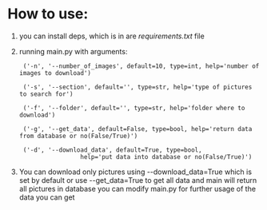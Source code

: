 # **How to use:**
1. you can install deps, which is in are *requirements.txt* file
2. running main.py with arguments:

        ('-n', '--number_of_images', default=10, type=int, help='number of images to download')

        ('-s', '--section', default='', type=str, help='type of pictures to search for')

        ('-f', '--folder', default='', type=str, help='folder where to download')

        ('-g', '--get_data', default=False, type=bool, help='return data from database or no(False/True)')

        ('-d', '--download_data', default=True, type=bool,
                        help='put data into database or no(False/True)')
3. You can download only pictures using --download_data=True which is set by default
or use --get_data=True to get all data and main will return all pictures in database you can modify main.py for further
usage of the data you can get